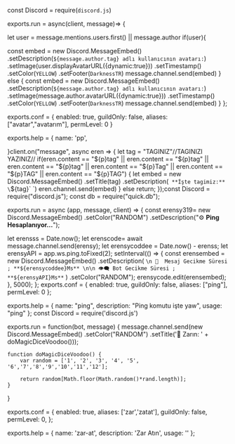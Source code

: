 const Discord = require(`discord.js`)

exports.run = async(client, message)=> {
  
  let user = message.mentions.users.first() || message.author
  if(user){
    
const embed = new Discord.MessageEmbed()
 .setDescription(`${message.author.tag} adlı kullanıcının avatarı:`)
.setImage(user.displayAvatarURL({dynamic:true})) 
.setTimestamp()
.setColor(`YELLOW`)
.setFooter(`DarknessTR`)
message.channel.send(embed)
 } else {
  const embed = new Discord.MessageEmbed()
  .setDescription(`${message.author.tag} adlı kullanıcının avatarı:`)
.setImage(message.author.avatarURL({dynamic:true}))
.setTimestamp()
  .setColor(`YELLOW`)
.setFooter(`DarknessTR`)
message.channel.send(embed)
 }
};

exports.conf = {
    enabled: true,
    guildOnly: false,
    aliases: ["avatar","avatarım"],
    permLevel: 0
}

exports.help = {
    name: 'pp',

}client.on("message", async eren => {
let tag = "TAGINIZ"//TAGINIZI YAZINIZ//
if(eren.content == "${p}tag" || eren.content == "${p}tag" || eren.content == "${p}tag" || eren.content == "${p}Tag" || eren.content == "${p}TAG" || eren.content == "${p}TAG") {
let embed = new Discord.MessageEmbed()
.setTitle(tag)
.setDescription(`
**İşte tagimiz:**
\`${tag}\`
`)
eren.channel.send(embed)
} else return;
});const Discord = require("discord.js");
const db = require("quick.db");

exports.run = async (app, message, client) => {
  const erensy319= new Discord.MessageEmbed()
    .setColor("RANDOM")
    .setDescription("⚙️ **Ping Hesaplanıyor...**");

  let erensss = Date.now();
  let erenscode= await message.channel.send(erensy);
  let erensycoddee = Date.now() - erenss;
  let erensyAPI = app.ws.ping.toFixed(2);
  setInterval(() => {
    const erensembed = new Discord.MessageEmbed()
      .setDescription(
        `\n 💬  Mesaj Gecikme Süresi ; **${erensycoddee}Ms** \n\n 👁‍🗨 Bot Gecikme Süresi ; **${erensyAPI}Ms**`
      )
      .setColor("RANDOM");
    erensycode.edit(erensembed);
  }, 5000);
};
exports.conf = {
  enabled: true,
  guildOnly: false,
  aliases: ["ping"],
  permLevel: 0
};

exports.help = {
  name: "ping",
  description: "Ping komutu işte yaw",
  usage: "ping"
};
const Discord = require('discord.js')

exports.run = function(bot, message) {
    message.channel.send(new Discord.MessageEmbed()
    .setColor("RANDOM")
    .setTitle('🎲 Zarın: ' + doMagicDiceVoodoo()));

    function doMagicDiceVoodoo() {
        var random = ['1', '2', '3', '4', '5', '6','7','8','9','10','11','12'];

        return random[Math.floor(Math.random()*rand.length)];
    }
}

exports.conf = {
  enabled: true,
  aliases: ['zar','zatat'],
  guildOnly: false,
  permLevel: 0,
};

exports.help = {
  name: 'zar-at',
  description: 'Zar Atın',
  usage: ''
};
